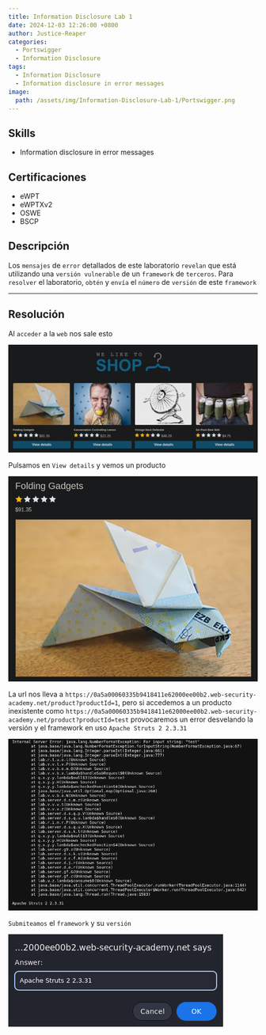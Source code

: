 ```yaml
---
title: Information Disclosure Lab 1
date: 2024-12-03 12:26:00 +0800
author: Justice-Reaper
categories:
  - Portswigger
  - Information Disclosure
tags:
  - Information Disclosure
  - Information disclosure in error messages
image:
  path: /assets/img/Information-Disclosure-Lab-1/Portswigger.png
---
```


## Skills

- Information disclosure in error messages

## Certificaciones

- eWPT
- eWPTXv2
- OSWE
- BSCP
  
## Descripción

Los `mensajes` de `error` detallados de este laboratorio `revelan` que está utilizando una `versión vulnerable` de un `framework` de `terceros`. Para `resolver` el laboratorio, `obtén` y `envía` el `número` de `versión` de este `framework`

---
## Resolución

Al `acceder` a la `web` nos sale esto

![](/assets/img/Information-Disclosure-Lab-1/image_1.png)

Pulsamos en `View details` y vemos un producto

![](/assets/img/Information-Disclosure-Lab-1/image_2.png)

La url nos lleva a `https://0a5a00060335b9418411e62000ee00b2.web-security-academy.net/product?productId=1`, pero si accedemos a un producto inexistente como `https://0a5a00060335b9418411e62000ee00b2.web-security-academy.net/product?productId=test` provocaremos un error desvelando la versión y el framework en uso `Apache Struts 2 2.3.31`

![](/assets/img/Information-Disclosure-Lab-1/image_3.png)

`Submiteamos` el `framework` y su `versión`

![](/assets/img/Information-Disclosure-Lab-1/image_4.png)
